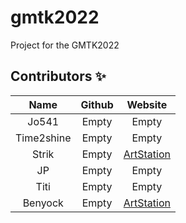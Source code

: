 # gmtk2022

Project for the GMTK2022



## Contributors ✨

| Name           | Github    | Website    |
| :-------------:|:--------------:|:--------------:|
| Jo541 | Empty | Empty |
| Time2shine | Empty | Empty |
| Strik | Empty | [ArtStation](https://www.artstation.com/hipstrik) |
| JP | Empty | Empty |
| Titi | Empty | Empty |
| Benyock | Empty | [ArtStation](https://www.artstation.com/thomasnaim) |
